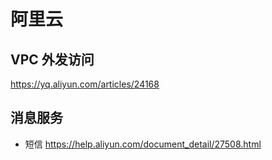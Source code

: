 # 阿里云

## VPC 外发访问

https://yq.aliyun.com/articles/24168

## 消息服务
* 短信
https://help.aliyun.com/document_detail/27508.html


